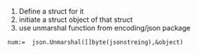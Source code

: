 1) Define a struct for it
2) initiate a struct object of that struct
3) use unmarshal function from encoding/json package

```
num:=  json.Unmarshal([]byte(jsonstreing),&object)
```

